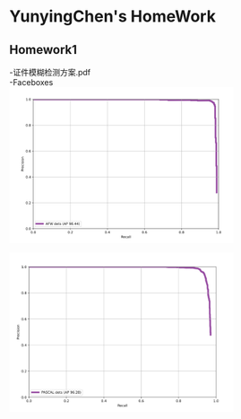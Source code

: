 # YunyingChen's HomeWork




## Homework1
-证件模糊检测方案.pdf        
-Faceboxes                
![AFW](https://github.com/cvgroup-erke/YunyingChen/blob/main/HMK1/Faceboxes/AFW_Result.png "AFW")



![PASCAL](https://github.com/cvgroup-erke/YunyingChen/blob/main/HMK1/Faceboxes/PASCAL_Result.png "PASCAL")






